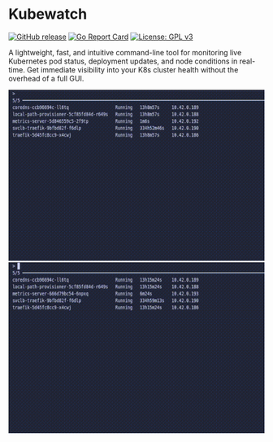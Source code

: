 # Kubewatch

[![GitHub release](https://img.shields.io/github/v/release/Reggles44/kubewatch)](https://github.com/Reggles44/kubewatch/releases)
[![Go Report Card](https://goreportcard.com/badge/github.com/Reggles44/kubewatch)](https://goreportcard.com/report/github/Reggles44/kubewatch)
[![License: GPL v3](https://img.shields.io/badge/License-GPLv3-blue.svg)](https://www.gnu.org/licenses/gpl-3.0)

A lightweight, fast, and intuitive command-line tool for monitoring live Kubernetes pod status, deployment updates, and node conditions in real-time. Get immediate visibility into your K8s cluster health without the overhead of a full GUI.

![alt-text](https://raw.githubusercontent.com/Reggles44/kubewatch/refs/heads/main/example.gif)
![alt-text](https://raw.githubusercontent.com/Reggles44/kubewatch/refs/heads/main/example2.gif)
